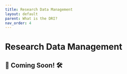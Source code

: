 ```yaml
---
title: Research Data Management   
layout: default
parent: What is the DRI? 
nav_order: 4
---
```


# Research Data Management  

🚧 Coming Soon! 🛠️
---


